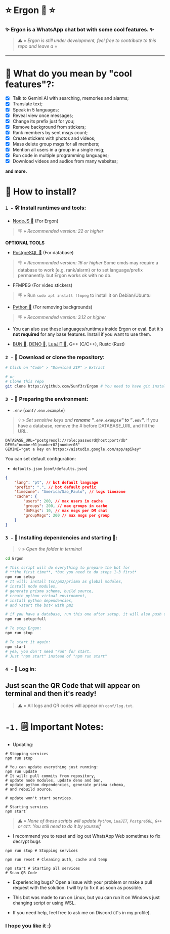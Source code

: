 # ⭐ Ergon 🤖 ⭐

### ✨ Ergon is a WhatsApp chat bot with some cool features. ✨

> ⚠️ » _Ergon is still under development, feel free to contribute to this repo and leave a_ ⭐

---

# 🤔 What do you mean by "cool features"?:

- [x] Talk to Gemini AI with searching, memories and alarms;
- [x] Translate text;
- [x] Speak in 5 languages;
- [x] Reveal view once messages;
- [x] Change its prefix just for you;
- [x] Remove background from stickers;
- [x] Rank members by sent msgs count;
- [x] Create stickers with photos and videos;
- [x] Mass delete group msgs for all members;
- [x] Mention all users in a group in a single msg;
- [x] Run code in multiple programming languages;
- [x] Download videos and audios from many websites;

**and more.**

# 🤔 How to install?

### `1 -` 🛠️ Install runtimes and tools:

- [NodeJS 💩](https://nodejs.org/pt-br/) (For Ergon)

> 🪧 » _Recommended version: 22 or higher_

**OPTIONAL TOOLS**

- [PostgreSQL 🐘](https://www.postgresql.org/download/) (For database)

> 🪧 » _Recommended version: 16 or higher_ Some cmds may require a database to work (e.g.
> rank/alarm) or to set language/prefix permanently. but Ergon works ok with no db.

- FFMPEG (For video stickers)

> 🪧 » Run `sudo apt install ffmpeg` to install it on Debian/Ubuntu

- [Python 🐍](https://www.python.org/) (For removing backgrounds)

> 🪧 » _Recommended version: 3.12 or higher_

- You can also use these languages/runtimes inside Ergon or eval. But it's **not required** for any
  base features. Install if you want to use them.

* [BUN 🧁](https://bun.sh), [DENO 🦕](https://deno.com/), [LuaJIT 🌙](https://luajit.org/), G++
  (C/C++), Rustc (Rust)

### `2 -` 📁 Download or clone the repository:

```bash
# Click on "Code" > "Download ZIP" > Extract

# or
# Clone this repo
git clone https://github.com/Sunf3r/Ergon # You need to have git installed to run this cmd
```

### `3 -` 🌿 Preparing the environment:

- `.env` (`conf/.env.example`)

> 💡 » _Set sensitive keys and **rename "`.env.example`" to "`.env`"**_. if you have a database,
> remove the # before DATABASE_URL and fill the URL.

```
DATABASE_URL="postgresql://role:password@host:port/db"
DEVS="number01|number02|number03"
GEMINI="get a key on https://aistudio.google.com/app/apikey"
```

You can set default configuration:

- `defaults.json` (`conf/defaults.json`)

```json
{
	"lang": "pt", // bot default language
	"prefix": ".", // bot default prefix
	"timezone": "America/Sao_Paulo", // logs timezone
	"cache": {
		"users": 200, // max users in cache
		"groups": 200, // max groups in cache
		"dmMsgs": 10, // max msgs per DM chat
		"groupMsgs": 200 // max msgs per group
	}
}
```

### `3 -` 🧰 Installing dependencies and starting 🚀:

> 💡 » _Open the folder in terminal_

```bash
cd Ergon

# This script will do everything to prepare the bot for
# **the first time**, *but you need to do steps 1~3 first*
npm run setup
# It will: install tsc/pm2/prisma as global modules,
# install node modules,
# generate prisma schema, build source,
# create python virtual environment,
# install python dependencies,
# and >start the bot< with pm2

# if you have a database, run this one after setup. it will also push db schema 
npm run setup:full

# To stop Ergon:
npm run stop

# To start it again:
npm start
# yea, you don't need "run" for start.
# Just "npm start" instead of "npm run start"
```

### `4 -` 🔐 Log in:

## Just scan the QR Code that will appear on terminal and then it's ready!

> ⚠️ » All logs and QR codes will appear on `conf/log.txt`.

# `-1.` 🗒️ Important Notes:

- Updating:

```
# Stopping services
npm run stop

# You can update everything just running:
npm run update
# It will: pull commits from repository,
# update node modules, update deno and bun,
# update python dependencies, generate prisma schema,
# and rebuild source.

# update won't start services.

# Starting services
npm start
```

> ⚠️ » _None of these scripts will update `Python`, `LuaJIT`, `PostgreSQL`, `G++` or `GIT`. You
> still need to do it by yourself_

- I recommend you to reset and log out WhatsApp Web sometimes to fix decrypt bugs

```
npm run stop # Stopping services

npm run reset # Cleaning auth, cache and temp

npm start # Starting all services
# Scan QR Code
```

- Experiencing bugs? Open a issue with your problem or make a pull request with the solution. I will
  try to fix it as soon as possible.

- This bot was made to run on Linux, but you can run it on Windows just changing script or using
  WSL.

- If you need help, feel free to ask me on Discord (it's in my profile).

### I hope you like it :)
